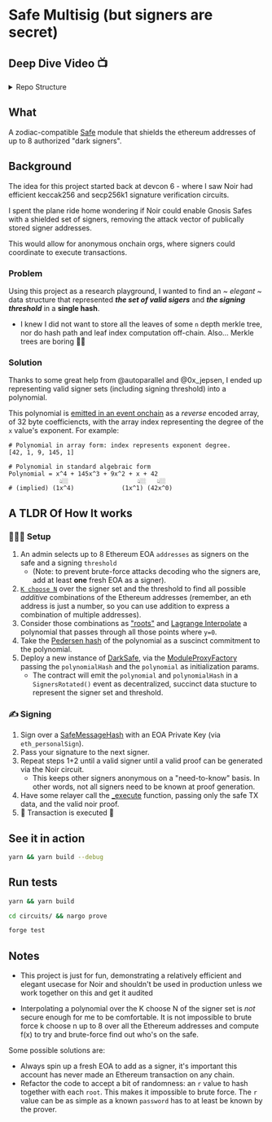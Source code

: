 # Safe Multisig (but signers are secret)

## Deep Dive Video 📺

<details>
<summary>Repo Structure</summary>

```plaintext
├── circuits # contains the noir code
│   ├── src
│   │   └── main.nr # the DarkSafe Noir circuit
│   ├── Prover.toml # contains all the private inputs / data
│   └── Verifier.toml # contains all the public inputs / data
├── contracts
│   ├── DarkSafe.sol # the Zodiac Module to be installed on the safe
│   └── Verifier.sol # the `nargo` cli generated contract used to verify the a generated proof
├── scripts
│   └── build.ts # A CLI tool to help generate the input data
```

</details>

## What

A zodiac-compatible [Safe](https://app.safe.global) module that shields the ethereum addresses of up to 8 authorized "dark signers".

## Background

The idea for this project started back at devcon 6 - where I saw Noir had efficient keccak256 and secp256k1 signature verification circuits.

I spent the plane ride home wondering if Noir could enable Gnosis Safes with a shielded set of signers, removing the attack vector of publically stored signer addresses.

This would allow for anonymous onchain orgs, where signers could coordinate to execute transactions.

### Problem

Using this project as a research playground, I wanted to find an _~ elegant ~_ data structure that represented **_the set of valid sigers_** and **_the signing threshold_** in a **single hash**.

- I knew I did not want to store all the leaves of some `n` depth merkle tree, nor do hash path and leaf index computation off-chain. Also... Merkle trees are boring 🚫🌳

### Solution

Thanks to some great help from @autoparallel and @0x_jepsen, I ended up representing valid signer sets (including signing threshold) into a polynomial.

This polynomial is [emitted in an event onchain](contracts/DarkSafe.sol#L48) as a _reverse_ encoded array, of 32 byte coefficiencts, with the array index representing the degree of the `x` value's exponent. For example:

```plaintext
# Polynomial in array form: index represents exponent degree.
[42, 1, 9, 145, 1]

# Polynomial in standard algebraic form
Polynomial = x^4 + 145x^3 + 9x^2 + x + 42
              👆🏼                   👆🏼   👆🏼
# (implied) (1x^4)             (1x^1) (42x^0)
```

## A TLDR Of How It works

### 👷🏽‍♂️ Setup

1. An admin selects up to 8 Ethereum EOA `addresses` as signers on the safe and a signing `threshold`
   - (Note: to prevent brute-force attacks decoding who the signers are, add at least **one** fresh EOA as a signer).
2. [`K choose N`](scripts/build.ts#L53) over the signer set and the threshold to find all possible _additive_ combinations of the Ethereum addresses (remember, an eth address is just a number, so you can use addition to express a combination of multiple addresses).
3. Consider those combinations as ["roots"](scripts/build.ts#L60) and [Lagrange Interpolate](scripts/build.ts#L68) a polynomial that passes through all those points where `y=0`.
4. Take the [Pedersen hash](scripts/build.ts#L137) of the polynomial as a suscinct commitment to the polynomial.
5. Deploy a new instance of [DarkSafe](contracts/DarkSafe.sol#L31), via the [ModuleProxyFactory](lib/zodiac/contracts/factory/ModuleProxyFactory.sol#L40) passing the `polynomialHash` and the `polynomial` as initialization params.
   - The contract will emit the `polynomial` and `polynomialHash` in a `SignersRotated()` event as decentralized, succinct data stucture to represent the signer set and threshold.

### ✍️ Signing

1. Sign over a [SafeMessageHash](lib/safe-contracts/contracts/Safe.sol#L427) with an EOA Private Key (via `eth_personalSign`).
2. Pass your signature to the next signer.
3. Repeat steps 1+2 until a valid signer until a valid proof can be generated via the Noir circuit.
   - This keeps other signers anonymous on a "need-to-know" basis. In other words, not all signers need to be known at proof generation.
4. Have some relayer call the [\_execute](contracts/DarkSafe.sol#L55) function, passing only the safe TX data, and the valid noir proof.
5. 🍃 Transaction is executed 🍃

## See it in action

```bash
yarn && yarn build --debug
```

## Run tests

```bash
yarn && yarn build

cd circuits/ && nargo prove

forge test
```

## Notes

- This project is just for fun, demonstrating a relatively efficient and elegant usecase for Noir and shouldn't be used in production unless we work together on this and get it audited

- Interpolating a polynomial over the K choose N of the signer set is _not_ secure enough for me to be comfortable. It is not impossible to brute force k choose n up to 8 over all the Ethereum addresses and compute f(x) to try and brute-force find out who's on the safe.

Some possible solutions are:

- Always spin up a fresh EOA to add as a signer, it's important this account has never made an Ethereum transaction on any chain.
- Refactor the code to accept a bit of randomness: an `r` value to hash together with each `root`. This makes it impossible to brute force. The `r` value can be as simple as a known `password` has to at least be known by the prover.